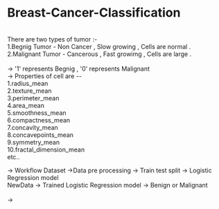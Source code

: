 # Breast-Cancer-Classification

<br>
There are two types of tumor :-<br>
1.Begnig Tumor - Non Cancer , Slow growing , Cells are normal .<br>
2.Malignant Tumor - Cancerous , Fast growimg , Cells are large .<br> 

<br>
-> '1' represents Begnig , '0' represents Malignant<br>
->  Properties of cell are --<br>
      1.radius_mean<br>
      2.texture_mean<br>
      3.perimeter_mean<br>
      4.area_mean<br>
      5.smoothness_mean <br>
      6.compactness_mean <br>
      7.concavity_mean <br>
      8.concavepoints_mean <br>
      9.symmetry_mean <br>
      10.fractal_dimension_mean <br>
      etc..<br>
      
    
  -> Workflow 
      Dataset ->Data pre processing -> Train test split -> Logistic Regression model <br>
      NewData -> Trained Logistic Regression model -> Benign or Malignant <br>
      <br>
 -> 
  

